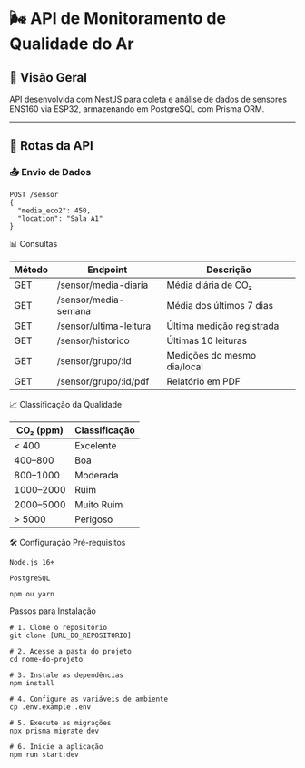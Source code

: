# 🌬️ API de Monitoramento de Qualidade do Ar

## 📌 Visão Geral
API desenvolvida com NestJS para coleta e análise de dados de sensores ENS160 via ESP32, armazenando em PostgreSQL com Prisma ORM.

---

## 🚀 Rotas da API

### 📤 Envio de Dados
```http
POST /sensor
{
  "media_eco2": 450,
  "location": "Sala A1"
}
```
📊 Consultas

| Método | Endpoint               | Descrição                   |
| ------ | ---------------------- | --------------------------- |
| GET    | /sensor/media-diaria   | Média diária de CO₂         |
| GET    | /sensor/media-semana   | Média dos últimos 7 dias    |
| GET    | /sensor/ultima-leitura | Última medição registrada   |
| GET    | /sensor/historico      | Últimas 10 leituras         |
| GET    | /sensor/grupo/\:id     | Medições do mesmo dia/local |
| GET    | /sensor/grupo/\:id/pdf | Relatório em PDF            |


📈 Classificação da Qualidade

| CO₂ (ppm) | Classificação |
| --------- | ------------- |
| < 400     | Excelente     | 
| 400–800   | Boa           | 
| 800–1000  | Moderada      | 
| 1000–2000 | Ruim          |
| 2000–5000 | Muito Ruim    |    
| > 5000    | Perigoso      |


🛠️ Configuração
Pré-requisitos

    Node.js 16+

    PostgreSQL

    npm ou yarn

Passos para Instalação

```
# 1. Clone o repositório
git clone [URL_DO_REPOSITORIO]

# 2. Acesse a pasta do projeto
cd nome-do-projeto

# 3. Instale as dependências
npm install

# 4. Configure as variáveis de ambiente
cp .env.example .env

# 5. Execute as migrações
npx prisma migrate dev

# 6. Inicie a aplicação
npm run start:dev

```

